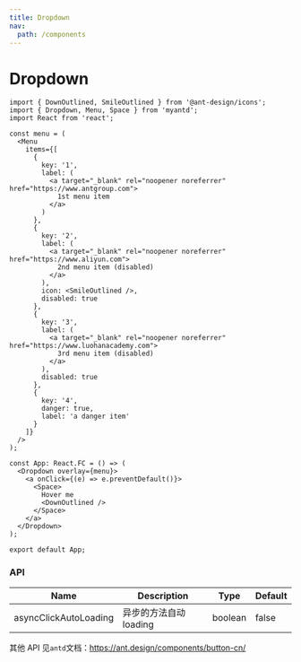 ```yaml
---
title: Dropdown
nav:
  path: /components
---
```


# Dropdown

```tsx
import { DownOutlined, SmileOutlined } from '@ant-design/icons';
import { Dropdown, Menu, Space } from 'myantd';
import React from 'react';

const menu = (
  <Menu
    items={[
      {
        key: '1',
        label: (
          <a target="_blank" rel="noopener noreferrer" href="https://www.antgroup.com">
            1st menu item
          </a>
        )
      },
      {
        key: '2',
        label: (
          <a target="_blank" rel="noopener noreferrer" href="https://www.aliyun.com">
            2nd menu item (disabled)
          </a>
        ),
        icon: <SmileOutlined />,
        disabled: true
      },
      {
        key: '3',
        label: (
          <a target="_blank" rel="noopener noreferrer" href="https://www.luohanacademy.com">
            3rd menu item (disabled)
          </a>
        ),
        disabled: true
      },
      {
        key: '4',
        danger: true,
        label: 'a danger item'
      }
    ]}
  />
);

const App: React.FC = () => (
  <Dropdown overlay={menu}>
    <a onClick={(e) => e.preventDefault()}>
      <Space>
        Hover me
        <DownOutlined />
      </Space>
    </a>
  </Dropdown>
);

export default App;
```

### API

| Name                  | Description            | Type    | Default |
| --------------------- | ---------------------- | ------- | ------- |
| asyncClickAutoLoading | 异步的方法自动 loading | boolean | false   |

其他 API 见`antd`文档：https://ant.design/components/button-cn/
